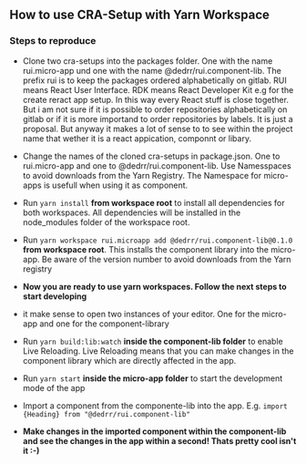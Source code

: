 ## How to use CRA-Setup with Yarn Workspace

### Steps to reproduce

- Clone two cra-setups into the packages folder. One with the name rui.micro-app und one with the name @dedrr/rui.component-lib. The prefix rui is to keep the packages ordered alphabetically on gitlab. RUI means React User Interface. RDK means React Developer Kit e.g for the create reract app setup. In this way every React stuff is close together. But i am not sure if it is possible to order repositories alphabetically on gitlab or if it is more importand to order repositories by labels. It is just a proposal. But anyway it makes a lot of sense to to see within the project name that wether it is a react appication, componnt or libary.

- Change the names of the cloned cra-setups in package.json. One to rui.micro-app and one to @dedrr/rui.component-lib. Use Namesspaces to avoid downloads from the Yarn Registry. The Namespace for micro-apps is usefull when using it as component.

- Run `yarn install` **from workspace root** to install all dependencies for both workspaces. All dependencies will be installed in the node_modules folder of the workspace root.

- Run `yarn workspace rui.microapp add @dedrr/rui.component-lib@0.1.0` **from workspace root**. This installs the component library into the micro-app. Be aware of the version number to avoid downloads from the Yarn registry

- **Now you are ready to use yarn workspaces. Follow the next steps to start developing**

* it make sense to open two instances of your editor. One for the micro-app and one for the component-library

* Run `yarn build:lib:watch` **inside the component-lib folder** to enable Live Reloading. Live Reloading means that you can make changes in the component library which are directly affected in the app.

* Run `yarn start` **inside the micro-app folder** to start the development mode of the app

* Import a component from the componente-lib into the app. E.g. `import {Heading} from "@dedrr/rui.component-lib"`

* **Make changes in the imported component within the component-lib and see the changes in the app within a second! Thats pretty cool isn't it :-)**
